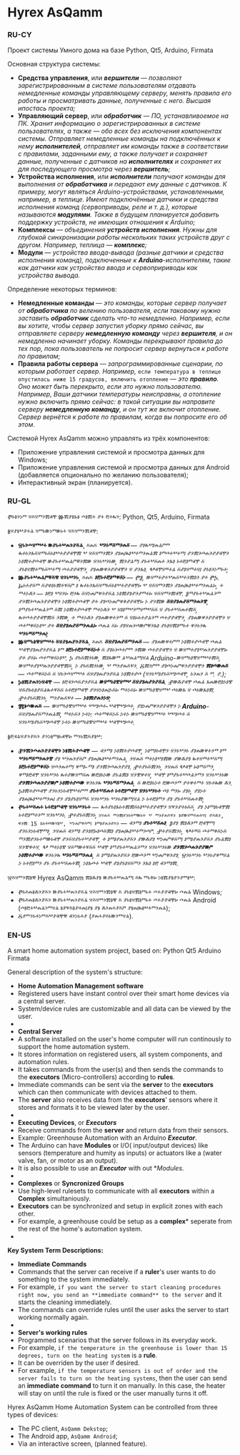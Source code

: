 # Hyrex AsQamm

### RU-CY
Проект системы Умного дома на базе
Python,
Qt5,
Arduino, 
Firmata

Основная структура системы:
- **Средства управления**, или ***вершители*** — *позволяют зарегистрированным в системе пользователям отдавать немедленные команды управляющему серверу, менять правила его работы и просматривать данные, полученные с него. Высшая ипостась проекта;*
- **Управляющий сервер**, или ***обработчик*** — *ПО, устанавливоемое на ПК. Хранит информацию о зарегистрированных в системе пользoвателях, а также — обо всех без исключения компонентах системы. Отправляет немедленные команды на подключённых к нему **исполнителей**, отправляет им команды также в соответствии с правилами, заданными ему, а также получает и сохраняет данные, полученные с датчиков на **исполнителях** и сохраняет их для последующего просмотра через **вершитель**;*
- **Устройства исполнения**, или ***исполнители*** *получают команды для выполнения от **обработчика** и передают ему данные с датчиков. К примеру, могут являться Arduino-устройствами, установленными, например, в теплице. Имеют подключённые датчики и средства исполнения команд (сервоприводы, реле и т. д.), которые называются **модулями**. Также в будущем планируется добавить поддержку устройств, не имеющих отношения к Arduino;*
- **Комплексы** — *объединения **устройств исполнения**. Нужны для глубокой синхронизации работы нескольких таких устройств друг с другом. Например, теплица — **комплекс**;*
- **Модули** — *устройства ввода-вывода (разные датчики и средства исполнения команд), подключенные к **Arduino**-исполнителям, такие как датчики как устройства ввода и сервопририводы как устройства вывода.* 


Определение некоторых терминов:
- **Немедленные команды** — *это команды, которые сервер получает от **обработчика** по велению пользователя, если таковому нужно заставить **обработчик** сделать что-то немедленно. Например, если вы хотите, чтобы сервер запустил уборку прямо сейчас, вы отправляете серверу **немедленную команду** через **вершителя**, и он немедленно начинает уборку. Команды перекрывают правила до тех пор, пока пользователь не попросит сервер вернуться к работе по правилам*;
- **Правила работы сервера** — *запрограммированные сценарии, по которым работает сервер. Например,* `если температура в теплице опустилась ниже 15 градусов, включить отопление` — *это **правило**. Оно может быть перекрыто, если это нужно пользователю. Например, Ваши датчики температуры неисправны, а отопление нужно включить прямо сейчас: в такой ситуации вы направите серверу **немедленную команду**, и он тут же включит отопление. Сервер вернётся к работе по правилам, когда вы попросите его об этом*.


Системой Hyrex AsQamm можно управлять из трёх компонентов:
- Приложение управления системой и просмотра данных для Windows;
- Приложение управления системой и просмотра данных для Android (добавляется опционально по желанию пользователя);
- Интерактивный экран (планируется).


### RU-GL
Ⱂⱃⱁⰵⰽⱅ ⱄⰻⱄⱅⰵⰿⱏⰹ Ⱆⰿⱀⱁⰳⱁ ⰴⱁⰿⰰ ⱀⰰ ⰱⰰⰸⰵ:
Python,
Qt5,
Arduino,
Firmata


Ⱁⱄⱀⱁⰲⱀⰰⱑ ⱄⱅⱃⱆⰽⱅⱆⱃⰰ ⱄⰻⱄⱅⰵⰿⱏⰹ:
- **Ⱄⱃⰵⰴⱄⱅⰲⰰ ⱆⱀⱃⰰⰲⰾⰵⱀⰻⱑ**, ⰻⰾⰻ ***ⰲⰵⱃⱎⰻⱅⰵⰾⰻ*** — *ⱀⱁⰸⰲⱁⰾⱑⱓⱅ ⰸⰰⱃⰵⰳⰻⱄⱅⱃⰻⱃⱁⰲⰰⱀⱀⱏⰹⰿ ⰲ ⱄⰻⱄⱅⰵⰿⰵ ⱀⱁⰾⱜⰸⱁⰲⰰⱅⰵⰾⱑⰿ ⱁⱅⰴⰰⰲⰰⱅⱜ ⱀⰵⰿⰵⰴⰾⰵⱀⱀⱏⰹⰵ ⰽⱁⰿⰰⱀⰴⱏⰹ ⱆⱀⱃⰰⰲⰾⱑⱓⱋⰵⰿⱆ ⱄⰵⱃⰲⰵⱃⱆ, ⰿⰵⱀⱑⱅⱜ ⱀⱃⰰⰲⰻⰾⰰ ⰵⰳⱁ ⱃⰰⰱⱁⱅⱏⰹ ⰻ ⱀⱃⱁⱄⰿⰰⱅⱃⰻⰲⰰⱅⱜ ⰴⰰⱀⱀⱏⰹⰵ, ⱀⱁⰾⱆⱍⰵⱀⱀⱏⰹⰵ ⱄ ⱀⰵⰳⱁ. Ⰲⱏⰹⱄⱎⰰⱑ ⰻⱀⱁⱄⱅⰰⱄⱜ ⱀⱃⱁⰵⰽⱅⱃⰰ;*
- **Ⱆⱀⱃⰰⰲⰾⱑⱓⱋⰻⰺ ⱄⰵⱃⰲⰵⱃ**, ⰻⰾⰻ ***ⱁⰱⱃⰰⰱⱁⱅⱍⰻⰽ*** — *ⰒⰑ, ⱆⱄⱅⰰⱀⰰⰲⰾⰻⰲⰰⰵⰿⱁⰵ ⱀⰰ ⰒⰍ. Ⱈⱃⰰⱀⰻⱅ ⰻⱀⱇⱁⱃⰿⰰⱌⰻⱓ ⱁ ⰸⰰⱃⰵⰳⰻⱄⱅⱃⰻⱃⱁⰲⰰⱀⱀⱏⰹⱈ ⰲ ⱄⰻⱄⱅⰵⰿⰵ ⱀⱁⰾⱜⰸⱁⰲⰰⱅⰵⰾⱑⱈ, ⰰ ⱅⰰⰽⰶⰵ — ⱁⰱⱁ ⰲⱄⰵⱈ ⰱⰵⰸ ⰻⱄⰽⰾⱓⱍⰵⱀⰻⱑ ⰽⱁⰿⱀⱁⱀⰵⱀⱅⰰⱈ ⱄⰻⱄⱅⰵⰿⱏⰹ. Ⱁⱅⱀⱃⰰⰲⰾⱑⰵⱅ ⱀⰵⰿⰵⰴⰾⰵⱀⱀⱏⰹⰵ ⰽⱁⰿⰰⱀⰴⱏⰹ ⱀⰰ ⱀⱁⰴⰽⰾⱓⱍⱖⱀⱀⱏⰹⱈ ⰽ ⱀⰵⰿⱆ **ⰻⱄⱀⱁⰾⱀⰻⱅⰵⰾⰵⰺ**, ⱁⱅⱀⱃⰰⰲⰾⱑⰵⱅ ⰻⰿ ⰽⱁⰿⰰⱀⰴⱏⰹ ⱅⰰⰽⰶⰵ ⰲ ⱄⱁⱁⱅⰲⰵⱅⱄⱅⰲⰻⰻ ⱄ ⱀⱃⰰⰲⰻⰾⰰⰿⰻ, ⰸⰰⰴⰰⱀⱀⱏⰹⰿⰻ ⰵⰿⱆ, ⰰ ⱅⰰⰽⰶⰵ ⱀⱁⰾⱆⱍⰰⰵⱅ ⰻ ⱄⱁⱈⱃⰰⱀⱑⰵⱅ ⰴⰰⱀⱀⱏⰹⰵ, ⱀⱁⰾⱆⱍⰵⱀⱀⱏⰹⰵ ⱄ ⰴⰰⱅⱍⰻⰽⱁⰲ ⱀⰰ **ⰻⱄⱀⱁⰾⱀⰻⱅⰵⰾⱑⱈ** ⰴⰾⱑ ⰻⱈ ⱀⱁⱄⰾⰵⰴⱆⱓⱋⰵⰳⱁ ⱀⱃⱁⱄⰿⱁⱅⱃⰰ ⱍⰵⱃⰵⰸ ***ⰲⰵⱃⱎⰻⱅⰵⰾⱜ***;*
- **Ⱆⱄⱅⱃⱁⰺⱄⱅⰲⰰ ⰻⱄⱀⱁⰾⱀⰵⱀⰻⱑ**, ⰻⰾⰻ ***ⰻⱄⱀⱁⰾⱀⰻⱅⰵⰾⰻ*** — *ⱀⱁⰾⱆⱍⰰⱓⱅ ⰽⱁⰿⰰⱀⰴⱏⰹ ⰴⰾⱑ ⰲⱏⰹⱀⱁⰾⱀⰵⱀⰻⱑ ⱁⱅ **ⱁⰱⱃⰰⰱⱁⱅⱍⰻⰽⰰ** ⰻ ⱀⱁⱃⰵⰴⰰⱓⱅ ⰵⰿⱆ ⰴⰰⱀⱀⱏⰹⰵ ⱄ ⱆⱄⱅⰰⱀⱁⰲⰾⰵⱀⱀⱏⰹⱈ ⱀⰰ ⱀⰻⱈ ⰴⰰⱅⱍⰻⰽⱁⰲ. Ⰽ ⱀⱃⰻⰿⰵⱃⱆ, ⰿⱁⰳⱆⱅ ⱑⰲⰾⱑⱅⱜⱄⱑ Arduino-ⱆⱄⱅⱃⱁⰺⱄⱅⰲⰰⰿⰻ, ⱆⱄⱅⰰⱀⱁⰲⰾⰵⱀⱀⱏⰹⰿⰻ, ⰽ ⱀⱃⰻⰿⰵⱃⱆ, ⰲ ⱅⰵⱀⰾⰻⱌⰵ. Ⰻⰿⰵⱓⱅ ⱀⱁⰴⰽⰾⱓⱍⰵⱀⱀⱏⰹⰵ **ⰿⱁⰴⱆⰾⰻ** — ⰴⰰⱅⱍⰻⰽⰻ ⰻ ⱄⱃⰵⰴⱄⱅⰲⰰ ⰻⱄⱀⱁⰾⱀⰵⱀⰻⱑ ⰽⱁⰿⰰⱀⰴ (ⱄⰵⱃⰲⱁⱀⱃⰻⰲⱁⰴⱏⰹ, ⱃⰵⰾⰵ ⰻ ⱅ. ⱀ.);*
- **Ⰽⱁⰿⱀⰾⰵⰽⱄⱏⰹ** — *ⱁⰱⱐⰵⰴⰻⱀⰵⱀⰻⱑ **ⱆⱄⱅⱃⱁⰺⱄⱅⰲ ⰻⱄⱀⱁⰾⱀⰵⱀⰻⱑ**. Ⱀⱆⰶⱀⱏⰹ ⰴⰾⱑ ⰳⰾⱆⰱⱁⰽⱁⰺ ⱄⰻⱀⱈⱃⱁⱀⰻⱑⰸⰰⱌⰻⰻ ⱃⰰⰱⱁⱅⱏⰹ ⱀⰵⱄⰽⱁⰾⱜⰽⰻⱈ ⱅⰰⰽⰻⱈ ⱆⱄⱅⱃⱁⰺⱄⱅⰲ ⰴⱃⱆⰳ ⱄ ⰴⱃⱆⰳⱁⰿ. Ⱀⰰⱀⱃⰻⰿⰵⱃ, ⱅⰵⱀⰾⰻⱌⰰ — ***ⰽⱁⰿⱀⰾⰵⰽⱄ***;*
- **Ⰿⱁⰴⱆⰾⰻ** — *ⱆⱄⱅⱃⱁⰺⱄⱅⰲⰰ ⰲⰲⱁⰴⰰ-ⰲⱏⰹⰲⱁⰴⰰ, ⱀⱁⰽⰾⱓⱍⰵⱀⱀⱏⰹⰵ ⰽ **Arduino**-ⰻⱄⱀⱁⰾⱀⰻⱅⰵⰾⱑⰿ, ⱅⰰⰽⰻⰵ ⰽⰰⰽ: ⰴⰰⱅⱍⰻⰽⰻ ⰽⰰⰽ ⱆⱄⱅⱃⱁⰺⱄⱅⰲⰰ ⰲⰲⱁⰴⰰ ⰻ ⱄⰵⱃⰲⱁⱀⱃⰻⰲⱁⰴⱏⰹ ⰽⰰⰽ ⱆⱄⱅⱃⱁⰺⱄⱅⰲⰰ ⰲⱏⰹⰲⱁⰴⰰ.*


Ⱁⰱⱐⱑⱄⱀⰵⱀⰻⰵ ⱀⰵⰽⱁⱅⱁⱃⱏⰹⱈ ⱅⰵⱃⰿⰻⱀⱁⰲ:
- **Ⱀⰵⰿⰵⰴⰾⰵⱀⱀⱏⰹⰵ ⰽⱁⰿⰰⱀⰴⱏⰹ** — *ⱏⰵⱅⱁ ⰽⱁⰿⰰⱀⰴⱏⰹ, ⰽⱁⱅⱁⱃⱏⰹⰵ ⱄⰵⱃⰲⰵⱃ ⱀⱁⰾⱆⱍⰰⰵⱅ ⱁⱅ **ⰲⰵⱃⱎⰻⱅⰵⰾⰵⰺ** ⱀⱁ ⰲⰵⰾⰵⱀⰻⱓ ⱀⱁⰾⱜⰸⱁⰲⰰⱅⰵⰾⱑ, ⰵⱄⰾⰻ ⱅⰰⰽⱁⰲⱁⰿⱆ ⱀⱆⰶⱀⱁ ⰸⰰⱄⱅⰰⰲⰻⱅⱜ **ⱁⰱⱃⰰⰱⱁⱅⱍⰻⰽ** ⱄⰴⰵⰾⰰⱅⱜ ⱍⱅⱁ-ⱅⱁ ⱀⰵⰿⰵⰴⰾⰵⱀⱀⱁ. Ⱀⰰⱀⱃⰻⰿⰵⱃ, ⰵⱄⰾⰻ Ⰲⱏⰹ ⱈⱁⱅⰻⱅⰵ, ⱍⱅⱁⰱⱏⰹ ⱄⰵⱃⰲⰵⱃ ⰸⰰⱀⱆⱄⱅⰻⰾ ⱆⰱⱁⱃⰽⱆ ⱀⱃⱑⰿⱁ ⱄⰵⰺⱍⰰⱄ, ⰲⱏⰹ ⱁⱅⱀⱃⰰⰲⰴⱑⰵⱅⰵ ⱄⰵⱃⰲⰵⱃⱆ **ⱀⰵⰿⰵⰴⰾⰵⱀⱀⱆⱓ ⰽⱁⰿⰰⱀⰴⱆ** ⱍⰵⱃⰵⰸ **ⰲⰵⱃⱎⰻⱅⰵⰾⱑ**, ⰻ ⱆⰱⱁⱃⰽⰰ ⰱⱆⰴⰵⱅ ⱀⰰⱍⰰⱅⰰ ⱄⱃⰰⰸⱆ ⰶⰵ. Ⰽⱁⰿⰰⱀⰴⱏⰹ ⱀⰵⱃⰵⰽⱃⱏⰹⰲⰰⱓⱅ **ⱀⱃⰰⰲⰻⰾⰰ ⱃⰰⰱⱁⱅⱏⰹ ⱄⰵⱃⰲⰵⱃⰰ** ⰴⱁ ⱅⰵⱈ ⱀⱁⱃ, ⱀⱁⰽⰰ ⱀⱁⰾⱜⰸⱁⰲⰰⱅⰵⰾⱜ ⱀⰵ ⱀⱁⱀⱃⱁⱄⱅⰻ ⱄⰵⱃⰲⰵⱃ ⰲⰵⱃⱀⱆⱅⱜⱄⱑ ⰽ ⱃⰰⰱⱁⱅⰵ ⱀⱁ ⱀⱃⰰⰲⰻⰾⰰⰿ*;
- **Ⱂⱃⰰⰲⰻⰾⰰ ⱃⰰⰱⱁⱅⱏⰹ ⱄⰵⱃⰲⰵⱃⰰ** — *ⰸⰰⱀⱃⱁⰳⱃⰰⰿⰿⰻⱃⱁⰲⰰⱀⱀⱏⰹⰵ ⱄⱌⰵⱀⰰⱃⰻⰻ, ⱀⱁ ⰽⱁⱅⱁⱃⱏⰹⰿ ⱃⰰⰱⱁⱅⰰⰵⱅ ⱄⰵⱃⰲⰵⱃ. Ⱀⰰⱀⱃⰻⰿⰵⱃ,* `ⰵⱄⰾⰻ ⱅⰵⰿⱀⰵⱃⰰⱅⱆⱃⰰ ⰲ ⱅⰵⱀⰾⰻⱌⰵ ⱁⱀⱆⱄⱅⰻⰾⰰⱄⱜ ⱀⰻⰶⰵ, ⱍⰵⰿ 15 ⰳⱃⰰⰴⱆⱄⱁⰲ, ⰲⰽⰾⱓⱍⰻⱅⱜ ⱁⱅⱁⱀⰾⰵⱀⰻⰵ` — *ⱏⰵⱅⱁ **ⱀⱃⰰⰲⰻⰾⱁ**. Ⱁⱀⱁ ⰿⱁⰶⰵⱅ ⰱⱏⰹⱅⱜ ⱀⰵⱃⰵⰽⱃⱏⰹⱅⱁ, ⰵⱄⰾⰻ ⱏⰵⱅⱁ ⱀⰵⱁⰱⱈⱁⰴⰻⰿⱁ ⱀⱁⰾⱜⰸⱁⰲⰰⱅⰵⰴⱓ. Ⱀⰰⱀⰻⰿⰵⱃ, Ⰲⰰⱎⰻ ⰴⰰⱅⱍⰻⰽⰻ ⱅⰵⰿⱀⰵⱃⰰⱅⱆⱃⱏⰹ ⱀⰵⰻⱄⱀⱃⰰⰲⱀⱏⰹ, ⰰ ⱁⱅⱁⱀⰾⰵⱀⰻⰵ ⱀⱆⰶⱀⱁ ⰲⰽⰾⱓⱍⰻⱅⱜ ⱁⱅⱁⱀⰾⰵⱀⰻⰵ ⱀⱃⱑⰿⱁ ⱄⰵⰺⱍⰰⱄ. Ⰲ ⱅⰰⰽⱁⰺ ⱄⰻⱅⱆⰰⱌⰻⰻ ⰲⱏⰹ ⱁⱅⱀⱃⰰⰲⰾⱑⰵⱅⰵ ⱄⰵⱃⰲⰵⱃⱆ **ⱀⰵⰿⰵⰴⰾⰵⱀⱀⱆⱓ ⰽⱁⰿⰰⱀⰴⱆ** ⱍⰵⱃⰵⰸ **ⰲⰵⱃⱎⰻⱅⰵⰾⱑ**, ⰻ ⱁⱅⱁⱀⰾⰵⱀⰻⰵ ⰱⱆⰴⰵⱅ ⰲⰽⰾⱓⱍⰵⱀⱁ. Ⱄⰵⱃⰲⰵⱃ ⰲⰵⱃⱀⱖⱅⱄⱑ ⰽ ⱃⰰⰱⱁⱅⰵ ⱀⱃ ⱀⱃⰰⰲⰻⰾⰰⰿ, ⰽⱁⰳⰴⰰ ⰲⱏⰹ ⱀⱁⱀⱃⱁⱄⰻⱅⰵ ⰵⰳⱁ ⱁⰱ ⱏⰵⱅⱁⰿ*.


Ⱄⰻⱄⱅⰵⰿⱁⰺ Hyrex AsQamm ⰿⱁⰶⱀⱁ ⱆⱀⱃⰰⰲⰾⱑⱅⱜ ⰻⰸ ⱅⱃⱖⱈ ⰽⱁⰿⱀⱁⱀⰵⱀⱅⱁⰲ:
- Ⱂⱃⰻⰾⱁⰶⰵⱀⰻⰵ ⱆⱀⱃⰰⰲⰾⰵⱀⰻⱑ ⱄⰻⱄⱅⰵⰿⱁⰺ ⰻ ⱀⱃⱁⱄⰿⱁⱅⱃⰰ ⰴⰰⱀⱀⱏⰹⱈ ⰴⰾⱑ Windows;
- Ⱂⱃⰻⰾⱁⰶⰵⱀⰻⰵ ⱆⱀⱃⰰⰲⰾⰵⱀⰻⱑ ⱄⰻⱄⱅⰵⰿⱁⰺ ⰻ ⱀⱃⱁⱄⰿⱁⱅⱃⰰ ⰴⰰⱀⱀⱏⰹⱈ ⰴⰾⱑ Android (ⰴⱁⰱⰰⰲⰾⱑⰵⱅⱄⱑ ⱁⱀⱌⰻⱁⱀⰰⰾⱜⱀⱁ ⱀⱁ ⰶⰵⰾⰰⱀⰻⱓ ⱀⱁⰾⱜⰸⱁⰲⰰⱅⰵⰾⱑ);
- Ⰻⱀⱅⰵⱃⰰⰽⱅⰻⰲⱀⱏⰹⰺ ⱏⰵⰽⱃⰰⱀ (ⱀⰾⰰⱀⰻⱃⱆⰵⱅⱄⱑ).


### EN-US
A smart home automation system project, based on:
Python
Qt5
Arduino
Firmata

General description of the system's structure:
- **Home Automation Management software**   
-  Registered users have instant control over their smart home devices via a central server.
-  System/device rules are customizable and all data can be viewed by the user.
-  
- **Central Server**
-  A software installed on the user's home computer will run continously to support the home automation system. 
-  It stores information on registered users, all system components, and automation rules. 
-  It takes commands from the user(s) and then sends the commands to the **executors** (Micro-controllers) according to **rules**.
-  Immediate commands can be sent via the **server** to the **executors** which can then communicate with devices attached to them. 
-  The **server** also receives data from the **executors**' sensors where it stores and formats it to be viewed later by the user.
-  
- **Executing Devices**, or ***Executors*** 
- Receive commands from the **server** and return data from their sensors. 
- Example: Greenhouse Automation with an Arduino ***Executor***.
- The Arduino can have **Modules** or I/O( input/output devices) like sensors (temperature and humity as inputs) or actuators like a (water valve, fan, or motor as an output).
- It is also possible to use an ***Executor*** with out **Modules*. 
- 
- **Complexes** or **Syncronized Groups** 
- Use high-level rulesets to communicate with all **executors** within a **Complex** simultaniously. 
- **Executors** can be synchronized and setup in explicit zones with each other. 
- For example, a greenhouse could be setup as a **complex*** seperate from the rest of the home's automation system.
- 

**Key System Term Descriptions:**
- **Immediate Commands** 
- Commands that the server can receive if a **ruler**'s user wants to do something to the system immediately. 
- For example, `if you want the server to start cleaning procedures right now, you send an **immediate command** to the server` and it starts the cleaning immediately. 
- The commands can override rules until the user asks the server to start working normally again.
- 
- **Server's working rules** 
- Programmed scenarios that the server follows in its everyday work. 
- For example, `if the temperature in the greenhouse is lower than 15 degrees, turn on the heating system` is a **rule**. 
- It can be overriden by the user if desired. 
- For example, `if the temperature sensors is out of order and the server fails to turn on the heating systems`, then the user can send an **immediate command** to turn it on manually. In this case, the heater will stay on until the rule is fixed or the user manually turns it off.


Hyrex AsQamm Home Automation System can be controlled from three types of devices:
- The PC client, `AsQamm Dekstop`;
- The Android app, `AsQamm Android`;
- Via an interactive screen, (planned feature).
